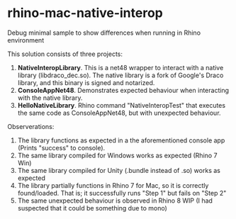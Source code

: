 # rhino-mac-native-interop
Debug minimal sample to show differences when running in Rhino environment

This solution consists of three projects:
1. **NativeInteropLibrary**. This is a net48 wrapper to interact with a native library (libdraco_dec.so). The native library is a fork of Google's Draco library, and this binary is signed and notarized.
2. **ConsoleAppNet48**. Demonstrates expected behaviour when interacting with the native library.
3. **HelloNativeLibrary**. Rhino command "NativeInteropTest" that executes the same code as ConsoleAppNet48, but with unexpected behaviour.

Observerations:
1. The library functions as expected in a the aforementioned console app (Prints "success" to console).
2. The same library compiled for Windows works as expected (Rhino 7 Win)
3. The same library compiled for Unity (.bundle instead of .so) works as expected
4. The library partially functions in Rhino 7 for Mac, so it is correctly found/loaded. That is; it successfully runs "Step 1" but fails on "Step 2"
5. The same unexpected behaviour is observed in Rhino 8 WIP (I had suspected that it could be something due to mono)

